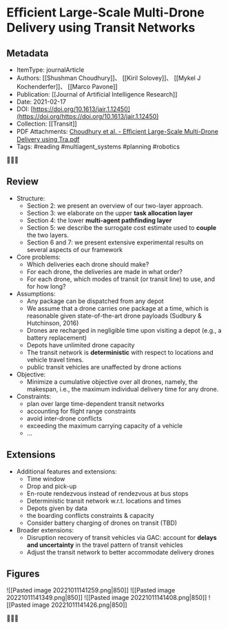 # Eﬃcient Large-Scale Multi-Drone Delivery using Transit Networks
##  Metadata
- ItemType: journalArticle
- Authors: [[Shushman Choudhury]]、 [[Kiril Solovey]]、 [[Mykel J Kochenderfer]]、 [[Marco Pavone]]
- Publication: [[Journal of Artificial Intelligence Research]]
- Date: 2021-02-17
- DOI: [https://doi.org/10.1613/jair.1.12450](https://doi.org/https://doi.org/10.1613/jair.1.12450)
- Collection: [[Transit]]
- PDF Attachments: [Choudhury et al. - Eﬃcient Large-Scale Multi-Drone Delivery using Tra.pdf](zotero://open-pdf/library/items/BTUN3K62)
- Tags: #reading #multiagent_systems #planning #robotics

👣➿👣

## Review
- Structure: 
	- Section 2: we present an overview of our two-layer approach. 
	- Section 3: we elaborate on the upper **task allocation layer**
	- Section 4: the lower **multi-agent pathfinding layer**
	- Section 5: we describe the surrogate cost estimate used to **couple** the two layers. 
	- Section 6 and 7: we present extensive experimental results on several aspects of our framework
- Core problems:
	- Which deliveries each drone should make?
	- For each drone, the deliveries are made in what order?
	- For each drone, which modes of transit (or transit line) to use, and for how long?
- Assumptions: 
	- Any package can be dispatched from any depot
	- We assume that a drone carries one package at a time, which is reasonable given state-of-the-art drone payloads (Sudbury & Hutchinson, 2016)
	- Drones are recharged in negligible time upon visiting a depot (e.g., a battery replacement)
	- Depots have unlimited drone capacity
	- The transit network is **deterministic** with respect to locations and vehicle travel times.
	- public transit vehicles are unaffected by drone actions
- Objective:
	- Minimize a cumulative objective over all drones, namely, the makespan, i.e., the maximum individual delivery time for any drone.
- Constraints:
	- plan over large time-dependent transit networks
	- accounting for flight range constraints
	- avoid inter-drone conflicts
	- exceeding the maximum carrying capacity of a vehicle
	- ...

## Extensions
- Additional features and extensions:
	- Time window
	- Drop and pick-up
	- En-route rendezvous instead of rendezvous at bus stops
	- Deterministic transit network w.r.t. locations and times
	- Depots given by data
	- the boarding conflicts constraints & capacity
	- Consider battery charging of drones on transit (TBD)
- Broader extensions:
	- Disruption recovery of transit vehicles via GAC: account for **delays and uncertainty** in the travel pattern of transit vehicles
	- Adjust the transit network to better accommodate delivery drones

## Figures
![[Pasted image 20221011141259.png|850]]
![[Pasted image 20221011141349.png|850]]
![[Pasted image 20221011141408.png|850]]
![[Pasted image 20221011141426.png|850]]



👣➿👣